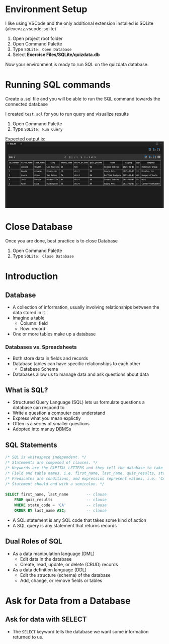 # Environment Setup

I like using VSCode and the only additional extension installed is SQLite (alexcvzz.vscode-sqlite)

1. Open project root folder
2. Open Command Palette 
3. Type `SQLite: Open Database`
4. Select **Exercise Files/SQLite/quizdata.db**

Now your environment is ready to run SQL on the quizdata database.

# Running SQL commands

Create a .sql file and you will be able to run the SQL command towards the connected database

I created `test.sql` for you to run query and visualize results

1. Open Command Palette
2. Type `SQLite: Run Query`

Expected output is:
![test.sql_output](photo/test_sql_output.png)

# Close Database 

Once you are done, best practice is to close Database

1. Open Command Palette
2. Type `SQLite: Close Database`

# Introduction

## Database

- A collection of information, usually involving relationships between the data stored in it
- Imagine a table
    - Column: field
    - Row: record
- One or more tables make up a database

### Databases vs. Spreadsheets

- Both store data in fields and records
- Database tables can have specific relationships to each other
    - Database Schema
- Databases allow us to manage data and ask questions about data

## What is SQL?

- Structured Query Language (SQL) lets us formulate questions a database can respond to
- Write a question a computer can understand
- Express what you mean explictly
- Often is a series of smaller questions
- Adopted into manuy DBMSs

## SQL Statements

```SQL
/* SQL is whitespace independent. */
/* Statements are composed of clauses. */
/* Keywords are the CAPITAL LETTERS and they tell the database to take some action. */
/* Field and table names, i.e. first_name, last_name, quiz_results, state_code, specify where to look and what to look for. */
/* Predicates are conditions, and expressios represent values, i.e. 'CA' is the expression. */
/* Statement should end with a semicolon. */

SELECT first_name, last_name        -- clause
    FROM quiz_results               -- clause
    WHERE state_code = 'CA'         -- clause
    ORDER BY last_name ASC;         -- clause
```

- A SQL statement is any SQL code that takes some kind of action
- A SQL query is any statement that returns records

## Dual Roles of SQL

- As a data manipulation language (DML)
    - Edit data in the database
    - Create, read, update, or delete (CRUD) records 
- As a data definition language (DDL)
    - Edit the structure (schema) of the database
    - Add, change, or remove fields or tables

# Ask for Data from a Database

## Ask for data with SELECT

- The `SELECT` keyword tells the database we want some information returned to us. 